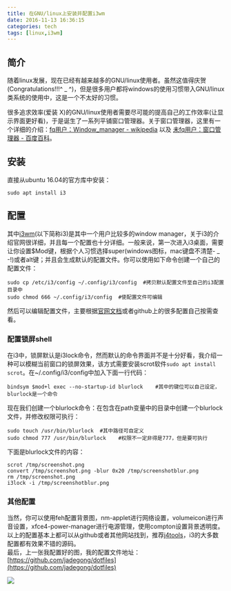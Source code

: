 ```yaml
---
title: 在GNU/linux上安装并配置i3wm
date: 2016-11-13 16:36:15
categories: tech
tags: [linux,i3wm]
---
```


## 简介
随着linux发展，现在已经有越来越多的GNU/linux使用者。虽然这值得庆贺(Congratulations!!!^ _ ^)，但是很多用户都将windows的使用习惯带入GNU/linux类系统的使用中，这是一个不太好的习惯。   
    
很多追求效率(爱装 X)的GNU/linux使用者需要尽可能的提高自己的工作效率(让显示界面更好看)，于是诞生了一系列平铺窗口管理器。关于窗口管理器，这里有一个详细的介绍：[fq用户：Window_manager - wikipedia](https://en.wikipedia.org/wiki/Window_manager) 以及 [未fq用户：窗口管理器 - 百度百科](http://baike.baidu.com/view/2092693.htm)。<!-- more -->   
    
## 安装
直接从ubuntu 16.04的官方库中安装：   
```
sudo apt install i3
```
   
## 配置
其中[i3wm](http://i3wm.org/)(以下简称i3)是其中一个用户比较多的window manager，关于i3的介绍官网很详细，并且每一个配置也十分详细。一般来说，第一次进入i3桌面，需要让你设置$Mod键，根据个人习惯选择super(windows图标，mac键盘不清楚- _ -!)或者alt键；并且会生成默认的配置文件。你可以使用如下命令创建一个自己的配置文件：   
```
sudo cp /etc/i3/config ~/.config/i3/config  #拷贝默认配置文件至自己的i3配置目录中
sudo chmod 666 ~/.config/i3/config  #使配置文件可编辑
```
然后可以编辑配置文件，主要根据[官网文档](http://i3wm.org/docs/userguide.html)或者github上的很多配置自己按需查看。
### 配置锁屏shell
在i3中，锁屏默认是i3lock命令，然而默认的命令界面并不是十分好看，我介绍一种可以模糊当前窗口的锁屏效果，该方式需要安装scrot软件`sudo apt install scrot`。在~/.config/i3/config中加入下面一行代码：
```
bindsym $mod+l exec --no-startup-id blurlock    #其中的键位可以自己设定，blurlock是一个命令
```
现在我们创建一个blurlock命令：在包含在path变量中的目录中创建一个blurlock文件，并修改权限可执行：
```
sudo touch /usr/bin/blurlock  #其中路径可自定义
sudo chmod 777 /usr/bin/blurlock    #权限不一定非得是777，但是要可执行
```
下面是blurlock文件的内容：
```
scrot /tmp/screenshot.png
convert /tmp/screenshot.png -blur 0x20 /tmp/screenshotblur.png
rm /tmp/screenshot.png
i3lock -i /tmp/screenshotblur.png
```
### 其他配置
当然，你可以使用feh配置背景图，nm-applet进行网络设置，volumeicon进行声音设置，xfce4-power-manager进行电源管理，使用compton设置背景透明度。   
以上的配置基本上都可以从github或者其他网站找到，推荐[j4tools](https://www.j4tools.org/)，i3的大多数配置都有效果不错的源码。   
最后，上一张我配置好的图，我的配置文件地址：[https://github.com/jadegong/dotfiles](https://github.com/jadegong/dotfiles)   
   
![](http://7xnyb9.com1.z0.glb.clouddn.com/screenfetch.png)

